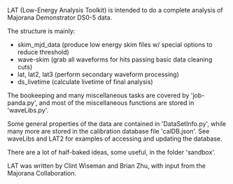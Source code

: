 LAT (Low-Energy Analysis Toolkit) is intended to do a complete analysis of Majorana Demonstrator DS0-5 data.

The structure is mainly:
- skim_mjd_data (produce low energy skim files w/ special options to reduce threshold)
- wave-skim (grab all waveforms for hits passing basic data cleaning cuts)
- lat, lat2, lat3 (perform secondary waveform processing)
- ds_livetime (calculate livetime of final analysis)

The bookeeping and many miscellaneous tasks are covered by 'job-panda.py', and most of the miscellaneous functions are stored in 'waveLibs.py'.  

Some general properties of the data are contained in 'DataSetInfo.py', while many more are stored in the calibration database file 'calDB.json'.  See waveLibs and LAT2 for examples of accessing and updating the database.

There are a lot of half-baked ideas, some useful, in the folder 'sandbox'.

LAT was written by Clint Wiseman and Brian Zhu, with input from the Majorana Collaboration.